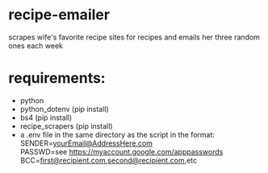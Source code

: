 # recipe-emailer
scrapes wife's favorite recipe sites for recipes and emails her three random ones each week

# requirements:
  - python
  - python_dotenv (pip install)
  - bs4 (pip install)
  - recipe_scrapers (pip install)
  - a .env file in the same directory as the script in the format:<br/>
    SENDER=yourEmail@AddressHere.com<br/>
    PASSWD=see https://myaccount.google.com/apppasswords<br/>
    BCC=first@recipient.com,second@recipient.com,etc
